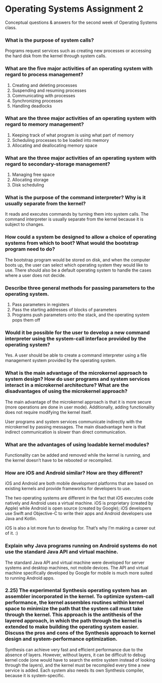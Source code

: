 # Operating Systems Assignment 2
Conceptual questions &amp; answers for the second week of Operating Systems class.

### What is the purpose of system calls?

Programs request services such as creating new processes or accessing the hard disk from the kernel through system calls.

### What are the five major activities of an operating system with regard to process management?

1. Creating and deleting processes
2. Suspending and resuming processes
3. Communicating with processes
4. Synchronizing processes
5. Handling deadlocks

### What are the three major activities of an operating system with regard to memory management?

1. Keeping track of what program is using what part of memory
2. Scheduling processes to be loaded into memory
3. Allocating and deallocating memory space

### What are the three major activities of an operating system with regard to secondary-storage management?

1. Managing free space
2. Allocating storage
3. Disk scheduling

### What is the purpose of the command interpreter? Why is it usually separate from the kernel?

It reads and executes commands by turning them into system calls. The command interpreter is usually separate from the kernel because it is subject to changes.

### How could a system be designed to allow a choice of operating systems from which to boot? What would the bootstrap program need to do?
The bootstrap program would be stored on disk, and when the computer boots up, the user can select which operating system they would like to use. There should also be a default operating system to handle the cases where a user does not decide.

### Describe three general methods for passing parameters to the operating system.

1. Pass parameters in registers
2. Pass the starting addresses of blocks of parameters
3. Programs push parameters onto the stack, and the operating system pops them off

### Would it be possible for the user to develop a new command interpreter using the system-call interface provided by the operating system?

Yes. A user should be able to create a command interpreter using a file management system provided by the operating system.

### What is the main advantage of the microkernel approach to system design? How do user programs and system services interact in a microkernel architecture? What are the disadvantages of using the microkernel approach?

The main advantage of the microkernel approach is that it is more secure (more operations are done in user mode). Additionally, adding functionality does not require modifying the kernel itself. 

User programs and system services communicate indirectly with the microkernel by passing messages. The main disadvantage here is that indirect communication is slower than direct communication.

### What are the advantages of using loadable kernel modules?

Functionality can be added and removed while the kernel is running, and the kernel doesn’t have to be rebooted or recompiled.

### How are iOS and Android similar? How are they different?

iOS and Android are both mobile development platforms that are based on existing kernels and provide frameworks for developers to use.

The two operating systems are different in the fact that iOS executes code natively and Android uses a virtual machine. iOS is proprietary (created by Apple) while Android is open source (created by Google); iOS developers use Swift and Objective-C to write their apps and Android developers use Java and Kotlin. 

iOS is also a lot more fun to develop for. That’s why I’m making a career out of it. :)

### Explain why Java programs running on Android systems do not use the standard Java API and virtual machine.

The standard Java API and virtual machine were developed for server systems and desktop machines, not mobile devices. The API and virtual machine specifically developed by Google for mobile is much more suited to running Android apps.

### 2.25) The experimental Synthesis operating system has an assembler incorporated in the kernel. To optimize system-call performance, the kernel assembles routines within kernel space to minimize the path that the system call must take through the kernel. This approach is the antithesis of the layered approach, in which the path through the kernel is extended to make building the operating system easier. Discuss the pros and cons of the Synthesis approach to kernel design and system-performance optimization.

Synthesis can achieve very fast and efficient performance due to the absence of layers. However, without layers, it can be difficult to debug kernel code (one would have to search the entire system instead of looking through the layers), and the kernel must be recompiled every time a new service is added. Each system also needs its own Synthesis compiler, because it is system-specific.
